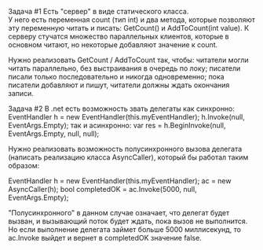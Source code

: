Задача #1
Есть "сервер" в виде статического класса.  
У него есть переменная count (тип int) и два метода, которые позволяют эту переменную читать и писать: GetCount() и AddToCount(int value). 
К серверу стучатся множество параллельных клиентов, которые в основном читают, но некоторые добавляют значение к count. 

Нужно реализовать GetCount / AddToCount так, чтобы: 
читатели могли читать параллельно, без выстраивания в очередь по локу; 
писатели писали только последовательно и никогда одновременно; 
пока писатели добавляют и пишут, читатели должны ждать окончания записи. 

Задача #2
В .net есть возможность звать делегаты как синхронно: 
EventHandler h = new EventHandler(this.myEventHandler); 
h.Invoke(null, EventArgs.Empty); 
так и асинхронно:
var res = h.BeginInvoke(null, EventArgs.Empty, null, null);

Нужно реализовать возможность полусинхронного вызова делегата (написать реализацию класса AsyncCaller), который бы работал таким образом: 

EventHandler h = new EventHandler(this.myEventHandler); 
ac = new AsyncCaller(h); 
bool completedOK = ac.Invoke(5000, null, EventArgs.Empty);

"Полусинхронного" в данном случае означает, что делегат будет вызван, и вызывающий поток будет ждать, пока вызов не выполнится.  Но если выполнение делегата займет больше 5000 миллисекунд, то ac.Invoke выйдет и вернет в completedOK значение false.